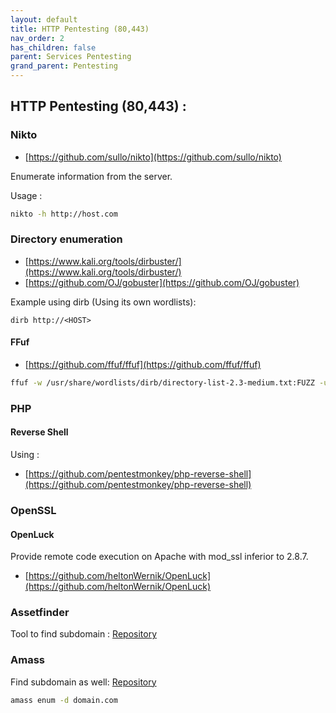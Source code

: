 ```yaml
---
layout: default
title: HTTP Pentesting (80,443)
nav_order: 2
has_children: false
parent: Services Pentesting
grand_parent: Pentesting
---
```


## HTTP Pentesting (80,443) :


### Nikto

- [https://github.com/sullo/nikto](https://github.com/sullo/nikto)

Enumerate information from the server. 

Usage : 
```bash
nikto -h http://host.com
```

### Directory enumeration

- [https://www.kali.org/tools/dirbuster/](https://www.kali.org/tools/dirbuster/) 
- [https://github.com/OJ/gobuster](https://github.com/OJ/gobuster)

Example using dirb (Using its own wordlists): 

```
dirb http://<HOST>
```

#### FFuf

- [https://github.com/ffuf/ffuf](https://github.com/ffuf/ffuf)

```bash
ffuf -w /usr/share/wordlists/dirb/directory-list-2.3-medium.txt:FUZZ -u http://<IP>/FUZZ
```

### PHP

#### Reverse Shell

Using : 
- [https://github.com/pentestmonkey/php-reverse-shell](https://github.com/pentestmonkey/php-reverse-shell)


### OpenSSL 

#### OpenLuck 

Provide remote code execution on Apache with mod_ssl inferior to 2.8.7.

- [https://github.com/heltonWernik/OpenLuck](https://github.com/heltonWernik/OpenLuck)


### Assetfinder

Tool to find subdomain : [Repository](https://github.com/tomnomnom/assetfinder)

### Amass

Find subdomain as well: [Repository](https://github.com/OWASP/Amass)

```bash
amass enum -d domain.com
